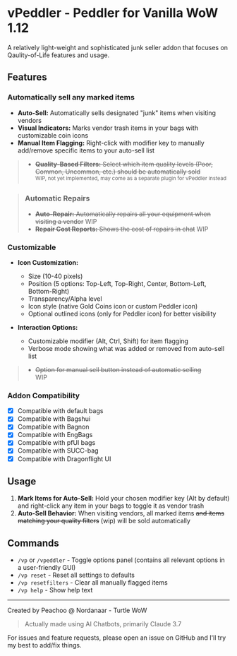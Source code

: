 # vPeddler - Peddler for Vanilla WoW 1.12

A relatively light-weight and sophisticated junk seller addon that focuses on Qaulity-of-Life features and usage.

## Features

### Automatically sell any marked items
- **Auto-Sell:** Automatically sells designated "junk" items when visiting vendors
- **Visual Indicators:** Marks vendor trash items in your bags with customizable coin icons
- **Manual Item Flagging:** Right-click with modifier key to manually add/remove specific items to your auto-sell list
> - ~~**Quality-Based Filters:** Select which item quality levels (Poor, Common, Uncommon, etc.) should be automatically sold~~  
> <sup>WIP, not yet implemented, may come as a separate plugin for vPeddler instead</sup>

> ### Automatic Repairs
> - ~~**Auto-Repair:** Automatically repairs all your equipment when visiting a vendor~~ WIP
> - ~~**Repair Cost Reports:** Shows the cost of repairs in chat~~ WIP

### Customizable
- **Icon Customization:**
  - Size (10-40 pixels)
  - Position (5 options: Top-Left, Top-Right, Center, Bottom-Left, Bottom-Right)
  - Transparency/Alpha level
  - Icon style (native Gold Coins icon or custom Peddler icon)
  - Optional outlined icons (only for Peddler icon) for better visibility

- **Interaction Options:**
  - Customizable modifier (Alt, Ctrl, Shift) for item flagging
  - Verbose mode showing what was added or removed from auto-sell list
>  - ~~Option for manual sell button instead of automatic selling~~  
> WIP

### Addon Compatibility  
- [x] Compatible with default bags  
- [x] Compatible with Bagshui  
- [x] Compatible with Bagnon  
- [x] Compatible with EngBags  
- [x] Compatible with pfUI bags  
- [x] Compatible with SUCC-bag  
- [x] Compatible with Dragonflight UI

## Usage

1. **Mark Items for Auto-Sell:** Hold your chosen modifier key (Alt by default) and right-click any item in your bags to toggle it as vendor trash
2. **Auto-Sell Behavior:** When visiting vendors, all marked items ~~and items matching your quality filters~~ (wip) will be sold automatically

## Commands

- `/vp` or `/vpeddler` - Toggle options panel (contains all relevant options in a user-friendly GUI)
- `/vp reset` - Reset all settings to defaults
- `/vp resetfilters` - Clear all manually flagged items
- `/vp help` - Show help text

---
Created by Peachoo @ Nordanaar - Turtle WoW 
> Actually made using AI Chatbots, primarily Claude 3.7

For issues and feature requests, please open an issue on GitHub and I'll try my best to add/fix things.
